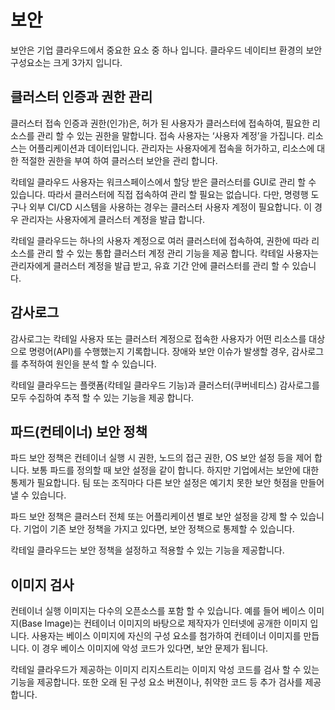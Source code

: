 # 보안

보안은 기업 클라우드에서 중요한 요소 중 하나 입니다. 클라우드 네이티브 환경의 보안 구성요소는 크게 3가지 입니다.

## 클러스터 인증과 권한 관리

클러스터 접속 인증과 권한\(인가\)은, 허가 된 사용자가 클러스터에 접속하여, 필요한 리소스를 관리 할 수 있는 권한을 말합니다. 접속 사용자는 ‘사용자 계정’을 가집니다. 리소스는 어플리케이션과 데이터입니다. 관리자는 사용자에게 접속을 허가하고, 리소스에 대한 적절한 권한을 부여 하여 클러스터 보안을 관리 합니다.

칵테일 클라우드 사용자는 워크스페이스에서 할당 받은 클러스터를 GUI로 관리 할 수 있습니다. 따라서 클러스터에 직접 접속하여 관리 할 필요는 없습니다. 다만, 명령행 도구나 외부 CI/CD 시스템을 사용하는 경우는 클러스터 사용자 계정이 필요합니다. 이 경우 관리자는 사용자에게 클러스터 계정을 발급 합니다.

칵테일 클라우드는 하나의 사용자 계정으로 여러 클러스터에 접속하여, 권한에 따라 리소스를 관리 할 수 있는 통합 클러스터 계정 관리 기능을 제공 합니다. 칵테일 사용자는 관리자에게 클러스터 계정을 발급 받고, 유효 기간 안에 클러스터를 관리 할 수 있습니다.

## 감사로그

감사로그는 칵테일 사용자 또는 클러스터 계정으로 접속한 사용자가 어떤 리소스를 대상으로 명령어\(API\)를 수행했는지 기록합니다. 장애와 보안 이슈가 발생할 경우, 감사로그를 추적하여 원인을 분석 할 수 있습니다.

칵테일 클라우드는 플랫폼\(칵테일 클라우드 기능\)과 클러스터\(쿠버네티스\) 감사로그를 모두 수집하여 추적 할 수 있는 기능을 제공 합니다.

## 파드\(컨테이너\) 보안 정책

파드 보안 정책은 컨테이너 실행 시 권한, 노드의 접근 권한, OS 보안 설정 등을 제어 합니다. 보통 파드를 정의할 때 보안 설정을 같이 합니다. 하지만 기업에서는 보안에 대한 통제가 필요합니다. 팀 또는 조직마다 다른 보안 설정은 예기치 못한 보안 헛점을 만들어 낼 수 있습니다.

파드 보안 정책은 클러스터 전체 또는 어플리케이션 별로 보안 설정을 강제 할 수 있습니다. 기업이 기존 보안 정책을 가지고 있다면, 보안 정책으로 통제할 수 있습니다.

칵테일 클라우드는 보안 정책을 설정하고 적용할 수 있는 기능을 제공합니다.

## 이미지 검사

컨테이너 실행 이미지는 다수의 오픈소스를 포함 할 수 있습니다. 예를 들어 베이스 이미지\(Base Image\)는 컨테이너 이미지의 바탕으로 제작자가 인터넷에 공개한 이미지 입니다. 사용자는 베이스 이미지에 자신의 구성 요소를 첨가하여 컨테이너 이미지를 만듭니다. 이 경우 베이스 이미지에 악성 코드가 있다면, 보안 문제가 됩니다.

칵테일 클라우드가 제공하는 이미지 리지스트리는 이미지 악성 코드를 검사 할 수 있는 기능을 제공합니다. 또한 오래 된 구성 요소 버젼이나, 취약한 코드 등 추가 검사를 제공합니다.

